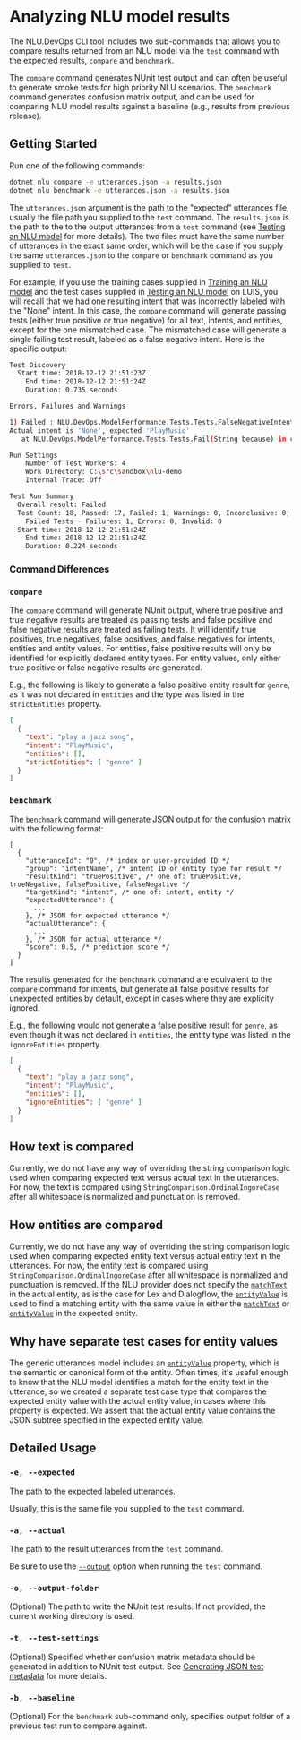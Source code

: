 # Analyzing NLU model results

The NLU.DevOps CLI tool includes two sub-commands that allows you to compare results returned from an NLU model via the `test` command with the expected results, `compare` and `benchmark`.

The `compare` command generates NUnit test output and can often be useful to generate smoke tests for high priority NLU scenarios. The `benchmark` command generates confusion matrix output, and can be used for comparing NLU model results against a baseline (e.g., results from previous release).

## Getting Started

Run one of the following commands:
```bash
dotnet nlu compare -e utterances.json -a results.json
dotnet nlu benchmark -e utterances.json -a results.json
```

The `utterances.json` argument is the path to the "expected" utterances file, usually the file path you supplied to the `test` command. The `results.json` is the path to the 
to the output utterances from a `test` command (see [Testing an NLU model](Test.md) for more details). The two files must have the same number of utterances in the exact same order, which will be the case if you supply the same `utterances.json` to the `compare` or `benchmark` command as you supplied to `test`.

For example, if you use the training cases supplied in [Training an NLU model](Train.md#getting-started) and the test cases supplied in [Testing an NLU model](Test.md#getting-started) on LUIS, you will recall that we had one resulting intent that was incorrectly labeled with the "None" intent. In this case, the `compare` command will generate passing tests (either true positive or true negative) for all text, intents, and entities, except for the one mismatched case. The mismatched case will generate a single failing test result, labeled as a false negative intent. Here is the specific output:
```bash
Test Discovery
  Start time: 2018-12-12 21:51:23Z
    End time: 2018-12-12 21:51:24Z
    Duration: 0.735 seconds

Errors, Failures and Warnings

1) Failed : NLU.DevOps.ModelPerformance.Tests.Tests.FalseNegativeIntent('PlayMusic', 'listen to hip hop')
Actual intent is 'None', expected 'PlayMusic'
   at NLU.DevOps.ModelPerformance.Tests.Tests.Fail(String because) in c:\src\NLU.DevOps\src\NLU.DevOps.ModelPerformance.Tests\Tests.cs:line 22

Run Settings
    Number of Test Workers: 4
    Work Directory: C:\src\sandbox\nlu-demo
    Internal Trace: Off

Test Run Summary
  Overall result: Failed
  Test Count: 18, Passed: 17, Failed: 1, Warnings: 0, Inconclusive: 0, Skipped: 0
    Failed Tests - Failures: 1, Errors: 0, Invalid: 0
  Start time: 2018-12-12 21:51:24Z
    End time: 2018-12-12 21:51:24Z
    Duration: 0.224 seconds
```

### Command Differences

### `compare`

The `compare` command will generate NUnit output, where true positive and true negative results are treated as passing tests and false positive and false negative results are treated as failing tests. It will identify true positives, true negatives, false positives, and false negatives for intents, entities and entity values. For entities, false positive results will only be identified for explicitly declared entity types. For entity values, only either true positive or false negative results are generated.

E.g., the following is likely to generate a false positive entity result for `genre`, as it was not declared in `entities` and the type was listed in the `strictEntities` property.
```json
[
  {
    "text": "play a jazz song",
    "intent": "PlayMusic",
    "entities": [],
    "strictEntities": [ "genre" ]
  }
]
```

### `benchmark`

The `benchmark` command will generate JSON output for the confusion matrix with the following format:
```plaintext
[
  {
    "utteranceId": "0", /* index or user-provided ID */
    "group": "intentName", /* intent ID or entity type for result */
    "resultKind": "truePositive", /* one of: truePositive, trueNegative, falsePositive, falseNegative */
    "targetKind": "intent", /* one of: intent, entity */
    "expectedUtterance": {
      ...
    }, /* JSON for expected utterance */
    "actualUtterance": {
      ...
    }, /* JSON for actual utterance */
    "score": 0.5, /* prediction score */
  }
]
```

The results generated for the `benchmark` command are equivalent to the `compare` command for intents, but generate all false positive results for unexpected entities by default, except in cases where they are explicity ignored.

E.g., the following would not generate a false positive result for `genre`, as even though it was not declared in `entities`, the entity type was listed in the `ignoreEntities` property.
```json
[
  {
    "text": "play a jazz song",
    "intent": "PlayMusic",
    "entities": [],
    "ignoreEntities": [ "genre" ]
  }
]
```

## How text is compared

Currently, we do not have any way of overriding the string comparison logic used when comparing expected text versus actual text in the utterances. For now, the text is compared using `StringComparison.OrdinalIngoreCase` after all whitespace is normalized and punctuation is removed.

## How entities are compared

Currently, we do not have any way of overriding the string comparison logic used when comparing expected entity text versus actual entity text in the utterances. For now, the entity text is compared using `StringComparison.OrdinalIngoreCase` after all whitespace is normalized and punctuation is removed. If the NLU provider does not specify the [`matchText`](GenericUtterances.md#matchText) in the actual entity, as is the case for Lex and Dialogflow, the [`entityValue`](GenericUtterances.md#entityvalue) is used to find a matching entity with the same value in either the [`matchText`](GenericUtterances.md#matchText) or [`entityValue`](GenericUtterances.md#entityvalue) in the expected entity.

## Why have separate test cases for entity values

The generic utterances model includes an [`entityValue`](GenericUtterances.md#entityvalue) property, which is the semantic or canonical form of the entity. Often times, it's useful enough to know that the NLU model identifies a match for the entity text in the utterance, so we created a separate test case type that compares the expected entity value with the actual entity value, in cases where this property is expected. We assert that the actual entity value contains the JSON subtree specified in the expected entity value.

## Detailed Usage

### `-e, --expected`
The path to the expected labeled utterances.

Usually, this is the same file you supplied to the `test` command.

### `-a, --actual`
The path to the result utterances from the `test` command.

Be sure to use the [`--output`](Test.md#-o---output) option when running the `test` command.

### `-o, --output-folder`
(Optional) The path to write the NUnit test results. If not provided, the current working directory is used.

### `-t, --test-settings`
(Optional) Specified whether confusion matrix metadata should be generated in addition to NUnit test output. See [Generating JSON test metadata](#generating-json-test-metadata) for more details.

### `-b, --baseline`
(Optional) For the `benchmark` sub-command only, specifies output folder of a previous test run to compare against.
